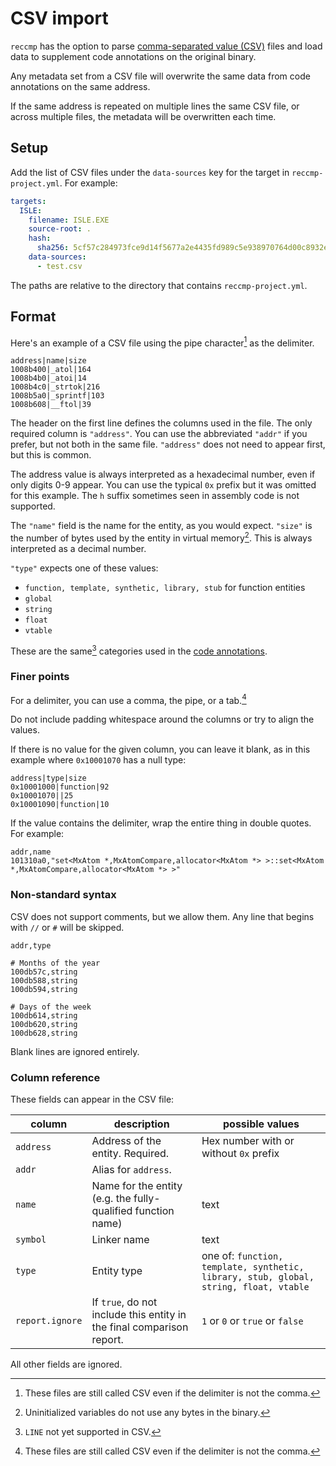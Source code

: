 # CSV import

`reccmp` has the option to parse [comma-separated value (CSV)](https://en.wikipedia.org/wiki/Comma-separated_values) files and load data to supplement code annotations on the original binary.

Any metadata set from a CSV file will overwrite the same data from code annotations on the same address.

If the same address is repeated on multiple lines the same CSV file, or across multiple files, the metadata will be overwritten each time.

## Setup

Add the list of CSV files under the `data-sources` key for the target in `reccmp-project.yml`. For example:

```yml
targets:
  ISLE:
    filename: ISLE.EXE
    source-root: .
    hash:
      sha256: 5cf57c284973fce9d14f5677a2e4435fd989c5e938970764d00c8932ed5128ca
    data-sources:
      - test.csv
```

The paths are relative to the directory that contains `reccmp-project.yml`.

## Format

Here's an example of a CSV file using the pipe character[^1] as the delimiter.

```
address|name|size
1008b400|_atol|164
1008b4b0|_atoi|14
1008b4c0|_strtok|216
1008b5a0|_sprintf|103
1008b608|__ftol|39
```

The header on the first line defines the columns used in the file. The only required column is `"address"`. You can use the abbreviated `"addr"` if you prefer, but not both in the same file. `"address"` does not need to appear first, but this is common.

The address value is always interpreted as a hexadecimal number, even if only digits 0-9 appear. You can use the typical `0x` prefix but it was omitted for this example. The `h` suffix sometimes seen in assembly code is not supported.

The `"name"` field is the name for the entity, as you would expect. `"size"` is the number of bytes used by the entity in virtual memory[^2]. This is always interpreted as a decimal number.

`"type"` expects one of these values:

- `function, template, synthetic, library, stub` for function entities
- `global`
- `string`
- `float`
- `vtable`

These are the same[^3] categories used in the [code annotations](https://github.com/isledecomp/reccmp/blob/master/docs/annotations.md).

### Finer points

For a delimiter, you can use a comma, the pipe, or a tab.[^1]

Do not include padding whitespace around the columns or try to align the values.

If there is no value for the given column, you can leave it blank, as in this example where `0x10001070` has a null type:

```csv
address|type|size
0x10001000|function|92
0x10001070||25
0x10001090|function|10
```

If the value contains the delimiter, wrap the entire thing in double quotes. For example:

```csv
addr,name
101310a0,"set<MxAtom *,MxAtomCompare,allocator<MxAtom *> >::set<MxAtom *,MxAtomCompare,allocator<MxAtom *> >"
```

### Non-standard syntax

CSV does not support comments, but we allow them. Any line that begins with `//` or `#` will be skipped.

```
addr,type

# Months of the year
100db57c,string
100db588,string
100db594,string

# Days of the week
100db614,string
100db620,string
100db628,string
```

Blank lines are ignored entirely.

### Column reference

These fields can appear in the CSV file:

| column | description | possible values |
| ------ | ----------- | --------------- |
| `address` | Address of the entity. Required. | Hex number with or without `0x` prefix |
| `addr` | Alias for `address`. | |
| `name` | Name for the entity (e.g. the fully-qualified function name) | text |
| `symbol` | Linker name | text |
| `type` | Entity type | one of: `function, template, synthetic, library, stub, global, string, float, vtable` |
| `report.ignore` | If `true`, do not include this entity in the final comparison report. | `1` or `0` or `true` or `false` |

All other fields are ignored.

[^1]: These files are still called CSV even if the delimiter is not the comma.
[^2]: Uninitialized variables do not use any bytes in the binary.
[^3]: `LINE` not yet supported in CSV.

